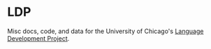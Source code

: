 LDP
===

Misc docs, code, and data for the University of Chicago's [Language Development Project](https://ldp.uchicago.edu).
